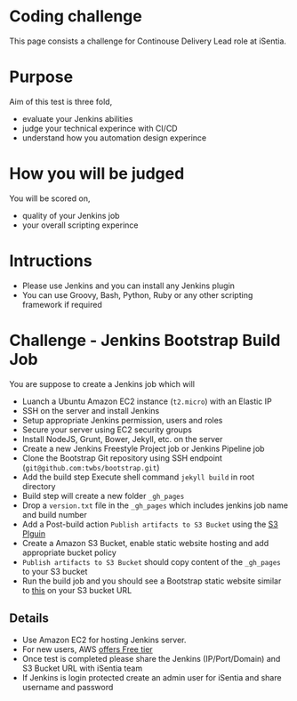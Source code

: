 # Coding challenge
This page consists a challenge for Continouse Delivery Lead role at iSentia.

# Purpose
Aim of this test is three fold,

- evaluate your Jenkins abilities 
- judge your technical experince with CI/CD
- understand how you automation design experince 

# How you will be judged
You will be scored on,

- quality of your Jenkins job
- your overall scripting experince

# Intructions

- Please use Jenkins and you can install any Jenkins plugin
- You can use Groovy, Bash, Python, Ruby or any other scripting framework if required


# Challenge - Jenkins Bootstrap Build Job

You are suppose to create a Jenkins job which will

- Luanch a Ubuntu Amazon EC2 instance (`t2.micro`) with an Elastic IP
- SSH on the server and install Jenkins
- Setup appropriate Jenkins permission, users and roles
- Secure your server using EC2 security groups
- Install NodeJS, Grunt, Bower, Jekyll, etc. on the server
- Create a new Jenkins Freestyle Project job or Jenkins Pipeline job
- Clone the Bootstrap Git repository using SSH endpoint (`git@github.com:twbs/bootstrap.git`)
- Add the build step Execute shell command `jekyll build` in root directory
- Build step will create a new folder `_gh_pages`
- Drop a `version.txt` file in the `_gh_pages` which includes jenkins job name and build number
- Add a Post-build action `Publish artifacts to S3 Bucket` using the [S3 Plguin](https://wiki.jenkins-ci.org/display/JENKINS/S3+Plugin)
- Create a Amazon S3 Bucket, enable static website hosting and add appropriate bucket policy
- `Publish artifacts to S3 Bucket` should copy content of the `_gh_pages` to your S3 bucket
- Run the build job and you should see a Bootstrap static website similar to [this](http://getbootstrap.com/) on your S3 bucket URL

## Details

- Use Amazon EC2 for hosting Jenkins server. 
- For new users, AWS [offers Free tier](https://aws.amazon.com/free/)
- Once test is completed please share the Jenkins (IP/Port/Domain) and S3 Bucket URL with iSentia team
- If Jenkins is login protected create an admin user for iSentia and share username and password


